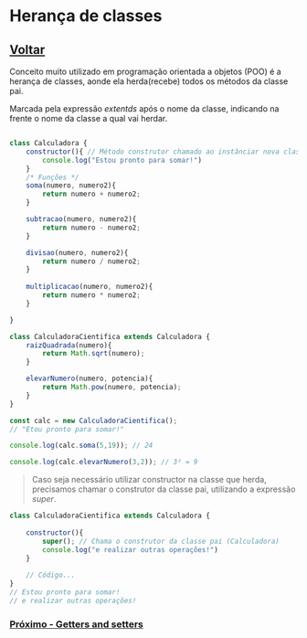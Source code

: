 # Herança de classes

## [Voltar](./ClassIntroduction.md)

Conceito muito utilizado em programação orientada a objetos (POO) é a herança de classes, aonde ela herda(recebe) todos os métodos da classe pai.

Marcada pela expressão _extentds_ após o nome da classe, indicando na frente o nome da classe a qual vai herdar.

```js

class Calculadora {
    constructor(){ // Método construtor chamado ao instânciar nova classe
        console.log("Estou pronto para somar!")
    }
    /* Funções */
    soma(numero, numero2){
        return numero + numero2;
    }

    subtracao(numero, numero2){
        return numero - numero2;
    }

    divisao(numero, numero2){
        return numero / numero2;
    }
    
    multiplicacao(numero, numero2){
        return numero * numero2;
    }

}

class CalculadoraCientifica extends Calculadora {
    raizQuadrada(numero){
        return Math.sqrt(numero);
    }

    elevarNumero(numero, potencia){
        return Math.pow(numero, potencia);
    }
}

const calc = new CalculadoraCientifica();
// "Etou pronto para somar!"

console.log(calc.soma(5,19)); // 24

console.log(calc.elevarNumero(3,2)); // 3² = 9

```

> Caso seja necessário utilizar constructor na classe que herda, precisamos chamar o construtor da classe pai, utilizando a expressão _super_.

```js
class CalculadoraCientifica extends Calculadora {
    
    constructor(){
        super(); // Chama o construtor da classe pai (Calculadora)
        console.log("e realizar outras operações!")
    }
    
    // Código...
}
// Estou pronto para somar!
// e realizar outras operações!
```

### [Próximo - Getters and setters](./GetSet.md)
